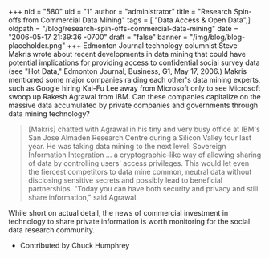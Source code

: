 +++
nid = "580"
uid = "1"
author = "administrator"
title = "Research Spin-offs from Commercial Data Mining"
tags = [ "Data Access & Open Data",]
oldpath = "/blog/research-spin-offs-commercial-data-mining"
date = "2006-05-17 21:39:36 -0700"
draft = "false"
banner = "/img/blog/blog-placeholder.png"
+++
Edmonton Journal technology columnist Steve Makris wrote about recent
developments in data mining that could have potential implications for
providing access to confidential social survey data (see "Hot Data,"
Edmonton Journal, Business, G1, May 17, 2006.) Makris mentioned some
major companies raiding each other's data mining experts, such as
Google hiring Kai-Fu Lee away from Microsoft only to see Microsoft swoop
up Rakesh Agrawal from IBM. Can these companies capitalize on the
massive data accumulated by private companies and governments through
data mining technology?

> [Makris] chatted with Agrawal in his tiny and very busy office at
> IBM's San Jose Almaden Research Centre during a Silicon Valley tour
> last year. He was taking data mining to the next level: Sovereign
> Information Integration ... a cryptographic-like way of allowing
> sharing of data by controlling users' access privileges. This would
> let even the fiercest competitors to data mine common, neutral data
> without disclosing sensitive secrets and possibly lead to beneficial
> partnerships. "Today you can have both security and privacy and still
> share information," said Agrawal.

While short on actual detail, the news of commercial investment in
technology to share private information is worth monitoring for the
social data research community.

- Contributed by Chuck Humphrey
